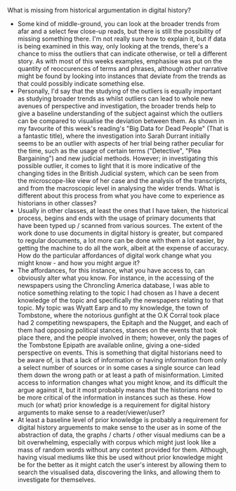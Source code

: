 What is missing from historical argumentation in digital history? 
  - Some kind of middle-ground, you can look at the broader trends from afar and a select few close-up reads, but there is still the possibility of missing something there. I'm not really sure how to explain it, but if data is being examined in this way, only looking at the trends, there's a chance to miss the outliers that can indicate otherwise, or tell a different story. As with most of this weeks examples, emphasise was put on the quantity of reoccurences of terms and phrases, although other narrative might be found by looking into instances that deviate from the trends as that could possibly indicate something else. 
  - Personally, I'd say that the studying of the outliers is equally important as studying broader trends as whilst outliers can lead to whole new avenues of perspective and investigation, the broader trends help to give a baseline understanding of the subject against which the outliers can be compared to visualise the deviation between them. As shown in my favourite of this week's reading's "Big Data for Dead People" (That is a fantastic title), where the investigation into Sarah Durrant initially seems to be an outlier with aspects of her trial being rather peculiar for the time, such as the usage of certain terms ("Detective", "Plea Bargaining") and new judicial methods. However; in investigating this possible outlier, it comes to light that it is more indicative of the changing tides in the British Judicial system, which can be seen from the microscope-like view of her case and the analysis of the transcripts, and from the macroscopic level in analysing the wider trends. 
What is different about this process from what you have come to experience as historians in other classes? 
- Usually in other classes, at least the ones that I have taken, the historical process, begins and ends with the usage of primary documents that have been typed up / scanned from various sources. The extent of the work done to use documents in digital history is greater, but compared to regular documents, a lot more can be done with them a lot easier, by getting the machine to do all the work, albeit at the expense of accuracy.
How do the particular affordances of digital work change what you might know - and how you might argue it? 
- The affordances, for this instance, what you have access to, can obviously alter what you know. For instance, in the accessing of the newspapers using the Chroncling America database, I was able to notice something relating to the topic I had chosen as I have a decent knowledge of the topic and specifically the newspapers relating to that topic. My topic was Wyatt Earp and to my knowledge, the town of Tombstone, where the notorious gunfight at the O.K Corral took place had 2 competiting newspapers, the Epitaph and the Nugget, and each of them had opposing political stances, stances on the events that took place there, and the people involved in them; however, only the pages of the Tombstone Epipath are available online, giving a one-sided perspective on events. This is something that digital historians need to be aware of, is that a lack of information or having information from only a select number of sources or in some cases a single source can lead them down the wrong path or at least a path of misinformation. Limited access to information changes what you might know, and its difficult the argue against it, but it most probably means that the historians need to be more critical of the information in instances such as these. 
How much (or what) prior knowledge is a requirement for digital history arguments to make sense to a reader/viewer/user?
- At least a baseline level of prior knowledge is probably a requirement for digital history arguements to make sense to the user as in some of the abstraction of data, the graphs / charts / other visual mediums can be a bit overwhelming, especially with corpus which might just look like a mass of random words without any context provided for them. Although, having visual mediums like this be used without prior knowledge might be for the better as it might catch the user's interest by allowing them to search the visualised data, discovering the links, and allowing them to investigate for themselves.
